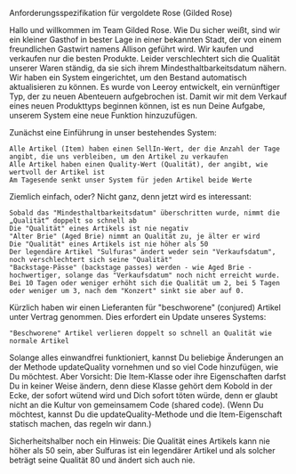 Anforderungsspezifikation für vergoldete Rose (Gilded Rose)

Hallo und willkommen im Team Gilded Rose. Wie Du sicher weißt, sind wir ein kleiner Gasthof in bester Lage in einer bekannten Stadt, der von einem freundlichen Gastwirt namens Allison geführt wird. Wir kaufen und verkaufen nur die besten Produkte. Leider verschlechtert sich die Qualität unserer Waren ständig, da sie sich ihrem Mindesthaltbarkeitsdatum nähern. Wir haben ein System eingerichtet, um den Bestand automatisch aktualisieren zu können. Es wurde von Leeroy entwickelt, ein vernünftiger Typ, der zu neuen Abenteuern aufgebrochen ist. Damit wir mit dem Verkauf eines neuen Produkttyps beginnen können, ist es nun Deine Aufgabe, unserem System eine neue Funktion hinzuzufügen.

Zunächst eine Einführung in unser bestehendes System:

    Alle Artikel (Item) haben einen SellIn-Wert, der die Anzahl der Tage angibt, die uns verbleiben, um den Artikel zu verkaufen
    Alle Artikel haben einen Quality-Wert (Qualität), der angibt, wie wertvoll der Artikel ist
    Am Tagesende senkt unser System für jeden Artikel beide Werte

Ziemlich einfach, oder? Nicht ganz, denn jetzt wird es interessant:

    Sobald das "Mindesthaltbarkeitsdatum" überschritten wurde, nimmt die „Qualität“ doppelt so schnell ab
    Die "Qualität" eines Artikels ist nie negativ
    "Alter Brie" (Aged Brie) nimmt an Qualität zu, je älter er wird
    Die "Qualität" eines Artikels ist nie höher als 50
    Der legendäre Artikel "Sulfuras" ändert weder sein "Verkaufsdatum", noch verschlechtert sich seine "Qualität"
    "Backstage-Pässe" (backstage passes) werden - wie Aged Brie - hochwertiger, solange das "Verkaufsdatum" noch nicht erreicht wurde. Bei 10 Tagen oder weniger erhöht sich die Qualität um 2, bei 5 Tagen oder weniger um 3, nach dem "Konzert" sinkt sie aber auf 0.

Kürzlich haben wir einen Lieferanten für "beschworene" (conjured) Artikel unter Vertrag genommen. Dies erfordert ein Update unseres Systems:

    "Beschworene" Artikel verlieren doppelt so schnell an Qualität wie normale Artikel

Solange alles einwandfrei funktioniert, kannst Du beliebige Änderungen an der Methode updateQuality vornehmen und so viel Code hinzufügen, wie Du möchtest. Aber Vorsicht: Die Item-Klasse oder ihre Eigenschaften darfst Du in keiner Weise ändern, denn diese Klasse gehört dem Kobold in der Ecke, der sofort wütend wird und Dich sofort töten würde, denn er glaubt nicht an die Kultur von gemeinsamem Code (shared code). (Wenn Du möchtest, kannst Du die updateQuality-Methode und die Item-Eigenschaft statisch machen, das regeln wir dann.)

Sicherheitshalber noch ein Hinweis: Die Qualität eines Artikels kann nie höher als 50 sein, aber Sulfuras ist ein legendärer Artikel und als solcher beträgt seine Qualität 80 und ändert sich auch nie.
